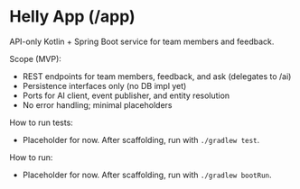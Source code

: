 # Helly App (/app)

API-only Kotlin + Spring Boot service for team members and feedback.

Scope (MVP):
- REST endpoints for team members, feedback, and ask (delegates to /ai)
- Persistence interfaces only (no DB impl yet)
- Ports for AI client, event publisher, and entity resolution
- No error handling; minimal placeholders

How to run tests:
- Placeholder for now. After scaffolding, run with `./gradlew test`.

How to run:
- Placeholder for now. After scaffolding, run with `./gradlew bootRun`.

